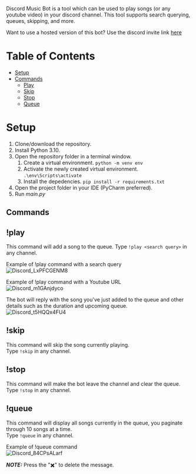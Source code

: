 Discord Music Bot is a tool which can be used to play songs (or any youtube video) in your discord channel. This tool supports search querying, queues, skipping, and more.

Want to use a hosted version of this bot? Use the discord invite link [here](https://discord.com/oauth2/authorize?client_id=1028041338349944832)
# Table of Contents
- [Setup](#setup)
- [Commands](#commands)
  - [Play](#!play)
  - [Skip](#!skip)
  - [Stop](#!stop)
  - [Queue](#!queue)

# Setup
1. Clone/download the repository.
2. Install Python 3.10.
3. Open the repository folder in a terminal window.
   1. Create a virtual environment. ```python -m venv env```
   2. Activate the newly created virtual environment. ```.\env\Scripts\activate```
   3. Install the depedencies. ```pip install -r requirements.txt```
4. Open the project folder in your IDE (PyCharm preferred).
5. Run *main.py*
## Commands
## !play
This command will add a song to the queue.
Type ```!play <search query>``` in any channel. 

Example of !play command with a search query<br>
![Discord_LxPFCGENM8](https://github.com/Jacobfinn123/Discord-Music-Bot/assets/25854089/fa3d18ec-9d22-477a-9d1d-b1886cbf8d5c)

Example of !play command with a Youtube URL<br>
![Discord_m1GAnjdyco](https://github.com/Jacobfinn123/Discord-Music-Bot/assets/25854089/389fa77f-4b21-4b81-ab4c-43af170647e1)

The bot will reply with the song you've just added to the queue and other details such as the duration and upcoming queue.<br>
![Discord_t5HQQx4FU4](https://github.com/Jacobfinn123/Discord-Music-Bot/assets/25854089/520484e8-8b24-4786-8253-04b48fd32474)


## !skip
This command will skip the song currently playing.<br>
Type ```!skip``` in any channel. 

## !stop
This command will make the bot leave the channel and clear the queue.<br>
Type ```!stop``` in any channel. 

## !queue
This command will display all songs currently in the queue, you paginate through 10 songs at a time.<br>
Type ```!queue``` in any channel. 

Example of !queue command<br>
![Discord_84CPsALarf](https://github.com/Jacobfinn123/Discord-Music-Bot/assets/25854089/db434096-89c6-4ea5-9b6f-2770beeb4e3c)

**_NOTE:_** Press the "✖️" to delete the message.
